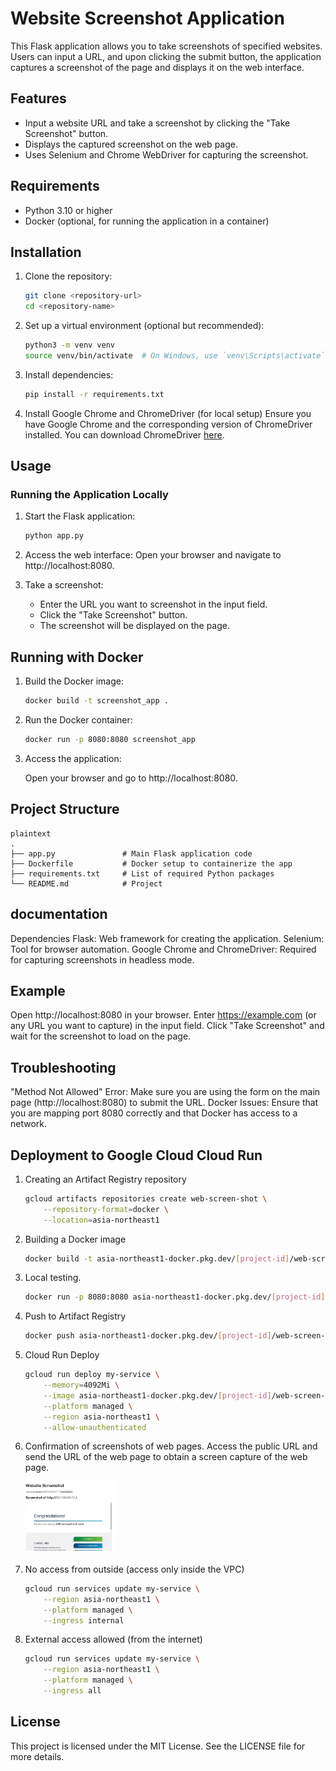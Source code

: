 # Website Screenshot Application
This Flask application allows you to take screenshots of specified websites.
Users can input a URL, and upon clicking the submit button, the application captures a screenshot of the page and displays it on the web interface.

## Features
* Input a website URL and take a screenshot by clicking the "Take Screenshot" button.
* Displays the captured screenshot on the web page.
* Uses Selenium and Chrome WebDriver for capturing the screenshot.

## Requirements
* Python 3.10 or higher
* Docker (optional, for running the application in a container)

## Installation

1. Clone the repository:
    ```bash
    git clone <repository-url>
    cd <repository-name>
    ```

1. Set up a virtual environment (optional but recommended):
    ```bash
    python3 -m venv venv
    source venv/bin/activate  # On Windows, use `venv\Scripts\activate`
    ```

1. Install dependencies:
    ```bash
    pip install -r requirements.txt
    ```

4. Install Google Chrome and ChromeDriver (for local setup)
    Ensure you have Google Chrome and the corresponding version of ChromeDriver installed. You can download ChromeDriver [here](https://developer.chrome.com/docs/chromedriver/downloads?hl=ja).

## Usage
### Running the Application Locally
1. Start the Flask application:

    ```bash
    python app.py
    ```

1. Access the web interface:
    Open your browser and navigate to http://localhost:8080.

1. Take a screenshot:
    * Enter the URL you want to screenshot in the input field.
    * Click the "Take Screenshot" button.
    * The screenshot will be displayed on the page.


## Running with Docker
1. Build the Docker image:
   
    ```bash
    docker build -t screenshot_app .
    ```
   
2. Run the Docker container:

    ```bash
    docker run -p 8080:8080 screenshot_app
    ```
  
3. Access the application:

    Open your browser and go to http://localhost:8080.

## Project Structure
```
plaintext
.
├── app.py               # Main Flask application code
├── Dockerfile           # Docker setup to containerize the app
├── requirements.txt     # List of required Python packages
└── README.md            # Project 
```

## documentation
Dependencies
Flask: Web framework for creating the application.
Selenium: Tool for browser automation.
Google Chrome and ChromeDriver: Required for capturing screenshots in headless mode.

## Example
Open http://localhost:8080 in your browser.
Enter https://example.com (or any URL you want to capture) in the input field.
Click "Take Screenshot" and wait for the screenshot to load on the page.

## Troubleshooting
"Method Not Allowed" Error: Make sure you are using the form on the main page (http://localhost:8080) to submit the URL.
Docker Issues: Ensure that you are mapping port 8080 correctly and that Docker has access to a network.

## Deployment to Google Cloud Cloud Run

1. Creating an Artifact Registry repository

    ```bash
    gcloud artifacts repositories create web-screen-shot \
        --repository-format=docker \
        --location=asia-northeast1
    ```

2. Building a Docker image

    ```bash
    docker build -t asia-northeast1-docker.pkg.dev/[project-id]/web-screen-shot/my-image:latest .
    ```

3. Local testing.

    ```bash
    docker run -p 8080:8080 asia-northeast1-docker.pkg.dev/[project-id]/web-screen-shot/my-image:latest
    ```

4. Push to Artifact Registry

    ```bash
    docker push asia-northeast1-docker.pkg.dev/[project-id]/web-screen-shot/my-image:latest
    ```

5. Cloud Run Deploy

    ```bash
    gcloud run deploy my-service \
        --memory=4092Mi \
        --image asia-northeast1-docker.pkg.dev/[project-id]/web-screen-shot/my-image:latest \
        --platform managed \
        --region asia-northeast1 \
        --allow-unauthenticated
    ```

6. Confirmation of screenshots of web pages.
Access the public URL and send the URL of the web page to obtain a screen capture of the web page.

    <img src="example/ex.WebScreenshot.jpg" width="30%">

7. No access from outside (access only inside the VPC)
    ```bash
    gcloud run services update my-service \
        --region asia-northeast1 \
        --platform managed \
        --ingress internal
    ```

8. External access allowed (from the internet)
    ```bash
    gcloud run services update my-service \
        --region asia-northeast1 \
        --platform managed \
        --ingress all
    ```

## License
This project is licensed under the MIT License. See the LICENSE file for more details.
